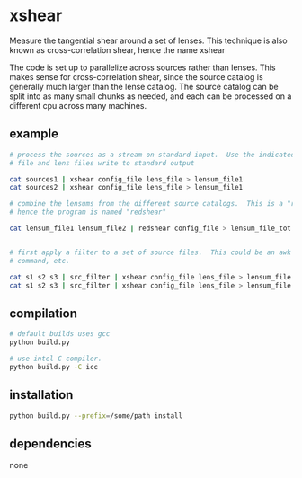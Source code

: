 xshear
======

Measure the tangential shear around a set of lenses.  This technique is also
known as cross-correlation shear, hence the name xshear

The code is set up to parallelize across sources rather than lenses.  This
makes sense for cross-correlation shear, since the source catalog is generally
much larger than the lense catalog. The source catalog can be split into as
many small chunks as needed, and each can be processed on a different cpu
across many machines.

example
-------

```bash
# process the sources as a stream on standard input.  Use the indicated config
# file and lens files write to standard output

cat sources1 | xshear config_file lens_file > lensum_file1
cat sources2 | xshear config_file lens_file > lensum_file1

# combine the lensums from the different source catalogs.  This is a "reduction",
# hence the program is named "redshear"

cat lensum_file1 lensum_file2 | redshear config_file > lensum_file_tot


# first apply a filter to a set of source files.  This could be an awk
# command, etc.

cat s1 s2 s3 | src_filter | xshear config_file lens_file > lensum_file
cat s1 s2 s3 | src_filter | xshear config_file lens_file > lensum_file

```

compilation
-----------

```bash
# default builds uses gcc
python build.py

# use intel C compiler.
python build.py -C icc
```

installation
------------

```bash
python build.py --prefix=/some/path install
```

dependencies
------------

none
